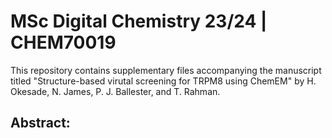 # MSc Digital Chemistry 23/24 | CHEM70019
This repository contains supplementary files accompanying the manuscript titled "Structure-based virutal screening for TRPM8 using ChemEM" by H. Okesade, N. James, P. J. Ballester, and T. Rahman.
## Abstract: 
